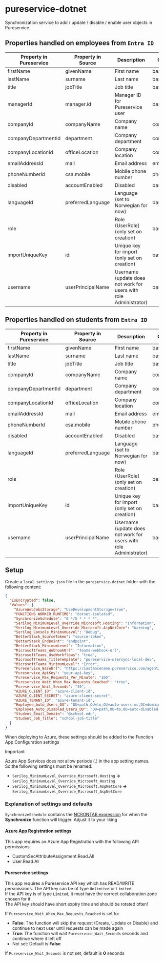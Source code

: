 # pureservice-dotnet

Synchronization service to add / update / disable / enable user objects in Pureservice

## Properties handled on employees from `Entra ID`

| Property in Pureservice | Property in Source | Description                                                       | Category     | Type   | Default Value |
|------------------------|--------------------|-------------------------------------------------------------------|--------------|--------|---------------|
| firstName              | givenName          | First name                                                        | basic        | string | null          |
| lastName               | surname            | Last name                                                         | basic        | string | null          |
| title                  | jobTitle           | Job title                                                         | basic        | string | null          |
| managerId              | manager.id         | Manager ID for Pureservice user                                   | basic        | int    | null          |
| companyId              | companyName        | Company name                                                      | company      | int    | null          |
| companyDepartmentId    | department         | Company department                                                | company      | int    | null          |
| companyLocationId      | officeLocation     | Company location                                                  | company      | int    | null          |
| emailAddressId         | mail               | Email address                                                     | emailaddress | int    | null          |
| phoneNumberId          | csa.mobile         | Mobile phone number                                               | phonenumber  | int    | null          |
| disabled               | accountEnabled     | Disabled                                                          | basic        | int    | false         |
| languageId             | preferredLanguage  | Language (set to Norwegian for now)                               | basic        | int    | Norwegian     |
| role                   |                    | Role (UserRole) (only set on creation)                            | basic        | int    | Sluttbruker   |
| importUniqueKey        | id                 | Unique key for import (only set on creation)                      | basic        | int    | null          |
| username               | userPrincipalName  | Username (update does not work for users with role Administrator) | basic        | int    | null          |

## Properties handled on students from `Entra ID`

| Property in Pureservice | Property in Source | Description                                                       | Category     | Type   | Default Value |
|------------------------|--------------------|-------------------------------------------------------------------|--------------|--------|---------------|
| firstName              | givenName          | First name                                                        | basic        | string | null          |
| lastName               | surname            | Last name                                                         | basic        | string | null          |
| title                  | jobTitle           | Job title                                                         | basic        | string | null          |
| companyId              | companyName        | Company name                                                      | company      | int    | null          |
| companyDepartmentId    | department         | Company department                                                | company      | int    | null          |
| companyLocationId      | officeLocation     | Company location                                                  | company      | int    | null          |
| emailAddressId         | mail               | Email address                                                     | emailaddress | int    | null          |
| phoneNumberId          | csa.mobile         | Mobile phone number                                               | phonenumber  | int    | null          |
| disabled               | accountEnabled     | Disabled                                                          | basic        | int    | false         |
| languageId             | preferredLanguage  | Language (set to Norwegian for now)                               | basic        | int    | Norwegian     |
| role                   |                    | Role (UserRole) (only set on creation)                            | basic        | int    | Sluttbruker   |
| importUniqueKey        | id                 | Unique key for import (only set on creation)                      | basic        | int    | null          |
| username               | userPrincipalName  | Username (update does not work for users with role Administrator) | basic        | int    | null          |

## Setup

Create a `local.settings.json` file in the `pureservice-dotnet` folder with the following content:
```json
{
  "IsEncrypted": false,
  "Values": {
    "AzureWebJobsStorage": "UseDevelopmentStorage=true",
    "FUNCTIONS_WORKER_RUNTIME": "dotnet-isolated",
    "SynchronizeSchedule": "0 */5 * * * *",
    "Serilog_MinimumLevel_Override_Microsoft.Hosting": "Information",
    "Serilog_MinimumLevel_Override_Microsoft.AspNetCore": "Warning",
    "Serilog_Console_MinimumLevel": "Debug",
    "BetterStack_SourceToken": "source-token",
    "BetterStack_Endpoint": "endpoint",
    "BetterStack_MinimumLevel": "Information",
    "MicrosoftTeams_WebhookUrl": "teams-webhook-url",
    "MicrosoftTeams_UseWorkflows": "true",
    "MicrosoftTeams_TitleTemplate": "pureservice-usersync-local-dev",
    "MicrosoftTeams_MinimumLevel": "Error",
    "Pureservice_BaseUrl": "https://instancename.pureservice.com/agent/api/",
    "Pureservice_ApiKey": "your-api-key",
    "Pureservice_Max_Requests_Per_Minute": "100",
    "Pureservice_Wait_When_Max_Requests_Reached": "true",
    "Pureservice_Wait_Seconds": "30",
    "AZURE_CLIENT_ID": "azure-client-id",
    "AZURE_CLIENT_SECRET": "azure-client-secret",
    "AZURE_TENANT_ID": "azure-tenant-id",
    "Employee_Auto_Users_OU": "OU=path,OU=to,OU=auto-users-ou,DC=domain,DC=something,DC=edu",
    "Employee_Auto_Disabled_Users_OU": "OU=path,OU=to,OU=auto-disabled-users-ou,DC=domain,DC=something,DC=edu",
    "Student_Email_Domain": "@school.edu",
    "Student_Job_Title": "school-job-title"
  }
}
```

When deploying to Azure, these settings should be added to the Function App Configuration settings

> [!IMPORTANT]
> Azure App Services does not allow periods (.) in the app setting names.<br />
> So the following settings must be renamed:
> - `Serilog_MinimumLevel_Override_Microsoft.Hosting` **->** `Serilog_MinimumLevel_Override_Microsoft_Hosting`
> - `Serilog_MinimumLevel_Override_Microsoft.AspNetCore` **->** `Serilog_MinimumLevel_Override_Microsoft_AspNetCore`

### Explanation of settings and defaults

`SynchronizeSchedule` contains the [NCRONTAB expression](https://learn.microsoft.com/en-us/azure/azure-functions/functions-bindings-timer?tabs=python-v2%2Cisolated-process%2Cnodejs-v4&pivots=programming-language-csharp#ncrontab-expressions) for when the **Synchronize** function will trigger. Adjust it to your liking

#### Azure App Registration settings

This app requires an Azure App Registration with the following API permissions:
- CustomSecAttributeAssignment.Read.All
- User.Read.All

#### Pureservice settings

This app requires a Pureservice API key which has READ/WRITE persmissions. The API key can be of type `Unlimited` or `Limited`.<br />
If the API key is of type `Limited`, it must have the correct collaboration zone chosen for it.<br />
The API key should have short expiry time and should be rotated often!

If `Pureservice_Wait_When_Max_Requests_Reached` is set to:<br />
- **False**: The function will skip the request (Create, Update or Disable) and continue to next user until requests can be made again
- **True**: The function will wait `Pureservice_Wait_Seconds` seconds and continue where it left off
- Not set: Default is **False**

If `Pureservice_Wait_Seconds` is not set, default is **0** seconds
